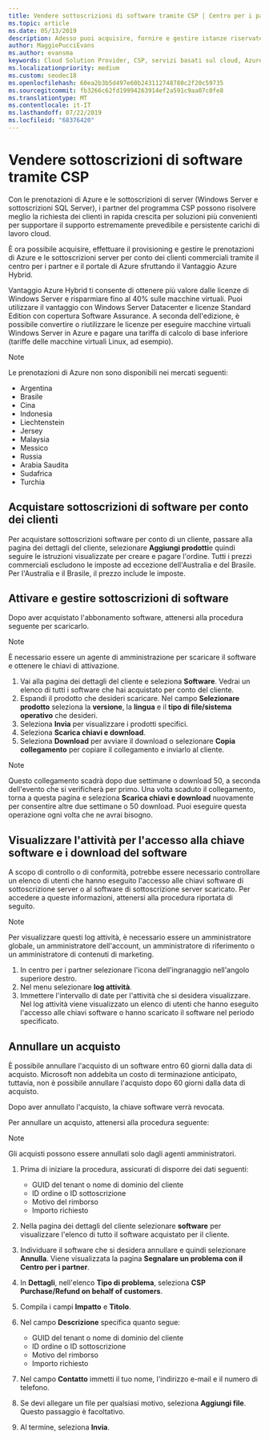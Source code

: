 ```yaml
---
title: Vendere sottoscrizioni di software tramite CSP | Centro per i partner
ms.topic: article
ms.date: 05/13/2019
description: Adesso puoi acquisire, fornire e gestire istanze riservate di Azure e sottoscrizioni server per conto dei clienti commerciali tramite il Centro per i partner Microsoft e il portale di Azure sfruttando Vantaggio Azure Hybrid.
author: MaggiePucciEvans
ms.author: evansma
keywords: Cloud Solution Provider, CSP, servizi basati sul cloud, Azure, istanze riservate di Azure, Windows Server, SQL Server, sottoscrizioni di software
ms.localizationpriority: medium
ms.custom: seodec18
ms.openlocfilehash: 60ea2b3b5d497e60b243112748780c2f20c59735
ms.sourcegitcommit: fb3266c62fd19994263914ef2a591c9aa07c0fe8
ms.translationtype: MT
ms.contentlocale: it-IT
ms.lasthandoff: 07/22/2019
ms.locfileid: "68376420"
---
```

# <a name="sell-software-subscriptions-through-csp"></a>Vendere sottoscrizioni di software tramite CSP

Con le prenotazioni di Azure e le sottoscrizioni di server (Windows Server e sottoscrizioni SQL Server), i partner del programma CSP possono risolvere meglio la richiesta dei clienti in rapida crescita per soluzioni più convenienti per supportare il supporto estremamente prevedibile e persistente carichi di lavoro cloud. 

È ora possibile acquisire, effettuare il provisioning e gestire le prenotazioni di Azure e le sottoscrizioni server per conto dei clienti commerciali tramite il centro per i partner e il portale di Azure sfruttando il Vantaggio Azure Hybrid. 

Vantaggio Azure Hybrid ti consente di ottenere più valore dalle licenze di Windows Server e risparmiare fino al 40% sulle macchine virtuali. Puoi utilizzare il vantaggio con Windows Server Datacenter e licenze Standard Edition con copertura Software Assurance. A seconda dell'edizione, è possibile convertire o riutilizzare le licenze per eseguire macchine virtuali Windows Server in Azure e pagare una tariffa di calcolo di base inferiore (tariffe delle macchine virtuali Linux, ad esempio).

> [!NOTE]  
> Le prenotazioni di Azure non sono disponibili nei mercati seguenti:  
> * Argentina
> * Brasile
> * Cina
> * Indonesia
> * Liechtenstein
> * Jersey
> * Malaysia
> * Messico
> * Russia
> * Arabia Saudita
> * Sudafrica
> * Turchia

<!--March 20, 2019 - this list of countries was correct as of today. Maggie last updated the list according to FAREAST\v-pubobb in bug 20907186.
-->

## <a name="buy-software-subscriptions-on-behalf-of-customers"></a>Acquistare sottoscrizioni di software per conto dei clienti

Per acquistare sottoscrizioni software per conto di un cliente, passare alla pagina dei dettagli del cliente, selezionare **Aggiungi prodotti**e quindi seguire le istruzioni visualizzate per creare e pagare l'ordine. Tutti i prezzi commerciali escludono le imposte ad eccezione dell'Australia e del Brasile. Per l'Australia e il Brasile, il prezzo include le imposte.

## <a name="activate-and-manage-software-subscriptions"></a>Attivare e gestire sottoscrizioni di software

Dopo aver acquistato l'abbonamento software, attenersi alla procedura seguente per scaricarlo.

>[!NOTE]
>È necessario essere un agente di amministrazione per scaricare il software e ottenere le chiavi di attivazione.

1. Vai alla pagina dei dettagli del cliente e seleziona **Software**. Vedrai un elenco di tutti i software che hai acquistato per conto del cliente. 
2.  Espandi il prodotto che desideri scaricare. Nel campo **Selezionare prodotto** seleziona la **versione**, la **lingua** e il **tipo di file/sistema operativo** che desideri. 
3.  Seleziona **Invia** per visualizzare i prodotti specifici. 
4.  Seleziona **Scarica chiavi e download**. 
5.  Seleziona **Download** per avviare il download o selezionare **Copia collegamento** per copiare il collegamento e inviarlo al cliente. 

>[!NOTE]
>Questo collegamento scadrà dopo due settimane o download 50, a seconda dell'evento che si verificherà per primo. Una volta scaduto il collegamento, torna a questa pagina e seleziona **Scarica chiavi e download** nuovamente per consentire altre due settimane o 50 download. Puoi eseguire questa operazione ogni volta che ne avrai bisogno. 

## <a name="view-activity-for-software-key-access-and-software-downloads"></a>Visualizzare l'attività per l'accesso alla chiave software e i download del software
A scopo di controllo o di conformità, potrebbe essere necessario controllare un elenco di utenti che hanno eseguito l'accesso alle chiavi software di sottoscrizione server o al software di sottoscrizione server scaricato. Per accedere a queste informazioni, attenersi alla procedura riportata di seguito. 

>[!NOTE]
>Per visualizzare questi log attività, è necessario essere un amministratore globale, un amministratore dell'account, un amministratore di riferimento o un amministratore di contenuti di marketing. 

1.  In centro per i partner selezionare l'icona dell'ingranaggio nell'angolo superiore destro. 
2.  Nel menu selezionare **log attività**.
3.  Immettere l'intervallo di date per l'attività che si desidera visualizzare. Nel log attività viene visualizzato un elenco di utenti che hanno eseguito l'accesso alle chiavi software o hanno scaricato il software nel periodo specificato. 

## <a name="cancel-a-purchase"></a>Annullare un acquisto

È possibile annullare l'acquisto di un software entro 60 giorni dalla data di acquisto. Microsoft non addebita un costo di terminazione anticipato, tuttavia, non è possibile annullare l'acquisto dopo 60 giorni dalla data di acquisto.

Dopo aver annullato l'acquisto, la chiave software verrà revocata. 

Per annullare un acquisto, attenersi alla procedura seguente:

>[!NOTE]
>Gli acquisti possono essere annullati solo dagli agenti amministratori. 

1.  Prima di iniziare la procedura, assicurati di disporre dei dati seguenti:
    -   GUID del tenant o nome di dominio del cliente
    -   ID ordine o ID sottoscrizione
    -   Motivo del rimborso
    -   Importo richiesto

2.  Nella pagina dei dettagli del cliente selezionare **software** per visualizzare l'elenco di tutto il software acquistato per il cliente. 

3.  Individuare il software che si desidera annullare e quindi selezionare **Annulla**. Viene visualizzata la pagina **Segnalare un problema con il Centro per i partner**. 

4.  In **Dettagli**, nell'elenco **Tipo di problema**, seleziona **CSP Purchase/Refund on behalf of customers**.

5.  Compila i campi **Impatto** e **Titolo**. 

6.  Nel campo **Descrizione** specifica quanto segue: 
    -   GUID del tenant o nome di dominio del cliente
    -   ID ordine o ID sottoscrizione
    -   Motivo del rimborso
    -   Importo richiesto

7.  Nel campo **Contatto** immetti il tuo nome, l'indirizzo e-mail e il numero di telefono. 

8.  Se devi allegare un file per qualsiasi motivo, seleziona **Aggiungi file**. Questo passaggio è facoltativo. 

9.  Al termine, seleziona **Invia**.
